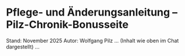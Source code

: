 # Pflege- und Änderungsanleitung – Pilz-Chronik-Bonusseite
Stand: November 2025
Autor: Wolfgang Pilz
... (Inhalt wie oben im Chat dargestellt) ...
